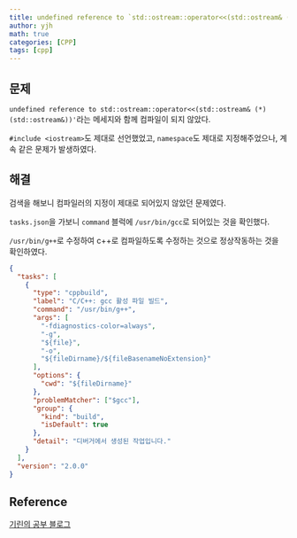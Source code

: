 ```yaml
---
title: undefined reference to `std::ostream::operator<<(std::ostream& (*)(std::ostream&))'
author: yjh
math: true
categories: [CPP]
tags: [cpp]
---
```


## 문제

`undefined reference to std::ostream::operator<<(std::ostream& (*)(std::ostream&))'`라는 메세지와 함께 컴파일이 되지 않았다.

`#include <iostream>`도 제대로 선언했었고, `namespace`도 제대로 지정해주었으나, 계속 같은 문제가 발생하였다.

## 해결

검색을 해보니 컴파일러의 지정이 제대로 되어있지 않았던 문제였다.

`tasks.json`을 가보니 `command` 블럭에 `/usr/bin/gcc`로 되어있는 것을 확인했다.

`/usr/bin/g++`로 수정하여 c++로 컴파일하도록 수정하는 것으로 정상작동하는 것을 확인하였다.

```json
{
  "tasks": [
    {
      "type": "cppbuild",
      "label": "C/C++: gcc 활성 파일 빌드",
      "command": "/usr/bin/g++",
      "args": [
        "-fdiagnostics-color=always",
        "-g",
        "${file}",
        "-o",
        "${fileDirname}/${fileBasenameNoExtension}"
      ],
      "options": {
        "cwd": "${fileDirname}"
      },
      "problemMatcher": ["$gcc"],
      "group": {
        "kind": "build",
        "isDefault": true
      },
      "detail": "디버거에서 생성된 작업입니다."
    }
  ],
  "version": "2.0.0"
}
```

## Reference

[기린의 공부 블로그](https://code-giraffe.tistory.com/9)
